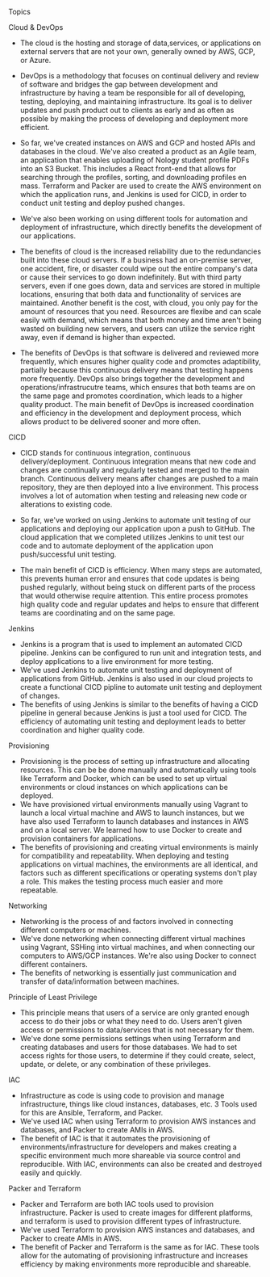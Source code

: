 Topics

Cloud & DevOps
  - The cloud is the hosting and storage of data,services, or applications on external servers that are not your own, generally owned by AWS, GCP, or Azure.
  - DevOps is a methodology that focuses on continual delivery and review of software and bridges the gap between development and infrastructure by having a team be       responsible for all of developing, testing, deploying, and maintaining infrastructure. Its goal is to deliver updates and push product out to clients as early and     as often as possible by making the process of developing and deployment more efficient.
  
  - So far, we've created instances on AWS and GCP and hosted APIs and databases in the cloud. We've also created a product as an Agile team, an application that           enables uploading of Nology student profile PDFs into an S3 Bucket. This includes a React front-end that allows for searching through the profiles, sorting, and       downloading profiles en mass. Terraform and Packer are used to create the AWS environment on which the application runs, and Jenkins is used for CICD, in order to     conduct unit testing and deploy pushed changes.
  - We've also been working on using different tools for automation and deployment of infrastructure, which directly benefits the development of our applications.
  
  - The benefits of cloud is the increased reliability due to the redundancies built into these cloud servers. If a business had an on-premise server, one accident,       fire, or disaster could wipe out the entire company's data or cause their services to go down indefinitely. But with third party servers, even if one goes             down, data and services are stored in multiple locations, ensuring that both data and functionality of services are maintained. Another benefit is the                 cost, with cloud, you only pay for the amount of resources that you need. Resources are flexibe and can scale easily with demand, which means that both money and       time aren't being wasted on building new servers, and users can utilize the service right away, even if demand is higher than expected.
  - The benefits of DevOps is that software is delivered and reviewed more frequently, which ensures higher quality code and promotes adaptibility, partially               because this continuous delivery means that testing happens more frequently. DevOps also brings together the development and operations/infrastrucutre teams,           which ensures that both teams are on the same page and promotes coordination, which leads to a higher quality product. The main benefit of DevOps is increased         coordination and efficiency in the development and deployment process, which allows product to be delivered sooner and more often.
    
CICD
  - CICD stands for continuous integration, continuous delivery/deployment. Continuous integration means that new code and changes are continually and regularly tested     and merged to the main branch. Continuous delivery means after changes are pushed to a main repository, they are then deployed into a live environment. This           process involves a lot of automation when testing and releasing new code or alterations to existing code.
  
  - So far, we've worked on using Jenkins to automate unit testing of our applications and deploying our application upon a push to GitHub. The cloud application that     we completed utilizes Jenkins to unit test our code and to automate deployment of the application upon push/successful unit testing.
  
  - The main benefit of CICD is efficiency. When many steps are automated, this prevents human error and ensures that code updates is being pushed regularly, without       being stuck on different parts of the process that would otherwise require attention. This entire process promotes high quality code and regular updates and helps     to ensure that different teams are coordinating and on the same page.

Jenkins
  - Jenkins is a program that is used to implement an automated CICD pipeline. Jenkins can be configured to run unit and integration tests, and deploy applications         to a live environment for more testing.
  - We've used Jenkins to automate unit testing and deployment of applications from GitHub. Jenkins is also used in our cloud projects to create a functional CICD         pipline to automate unit testing and deployment of changes.
  - The benefits of using Jenkins is similar to the benefits of having a CICD pipeline in general because Jenkins is just a tool used for CICD. The efficiency of           automating unit testing and deployment leads to better coordination and higher quality code.  
  
Provisioning
  - Provisioning is the process of setting up infrastructure and allocating resources. This can be be done manually and automatically using tools like Terraform and       Docker, which can be used to set up virtual environments or cloud instances on which applications can be deployed.
  - We have provisioned virtual environments manually using Vagrant to launch a local virtual machine and AWS to launch instances, but we have also used Terraform to       launch databases and instances in AWS and on a local server. We learned how to use Docker to create and provision containers for applications.
  - The benefits of provisioning and creating virtual environments is mainly for compatibility and repeatability. When deploying and testing applications on virtual       machines, the environments are all identical, and factors such as different specifications or operating systems don't play a role. This makes the testing process       much easier and more repeatable.
  
Networking
  - Networking is the process of and factors involved in connecting different computers or machines.
  - We've done networking when connecting different virtual machines using Vagrant, SSHing into virtual machines, and when connecting our computers to AWS/GCP             instances. We're also using Docker to connect different containers.
  - The benefits of networking is essentially just communication and transfer of data/information between machines.

Principle of Least Privilege
  - This principle means that users of a service are only granted enough access to do their jobs or what they need to do. Users aren't given access or permissions to       data/services that is not necessary for them.
  - We've done some permissions settings when using Terraform and creating databases and users for those databases. We had to set access rights for those users, to         determine if they could create, select, update, or delete, or any combination of these privileges.

IAC
  - Infrastructure as code is using code to provision and manage infrastructure, things like cloud instances, databases, etc. 3 Tools used for this are Ansible,           Terraform, and Packer.
  - We've used IAC when using Terraform to provision AWS instances and databases, and Packer to create AMIs in AWS.
  - The benefit of IAC is that it automates the provisioning of environments/infrastructure for developers and makes creating a specific environment much more             shareable via source control and reproducible. With IAC, environments can also be created and destroyed easily and quickly.

Packer and Terraform
  - Packer and Terraform are both IAC tools used to provision infrastructure. Packer is used to create images for different platforms, and terraform is used to             provision different types of infrastructure.
  - We've used Terraform to provision AWS instances and databases, and Packer to create AMIs in AWS.
  - The benefit of Packer and Terraform is the same as for IAC. These tools allow for the automating of provisioning infrastructure and increases efficiency by making     environments more reproducible and shareable.
